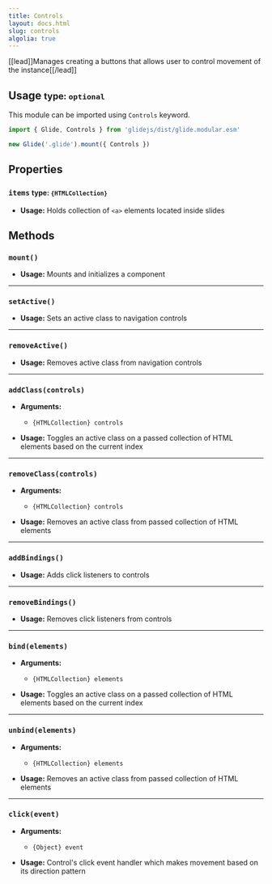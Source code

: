 ```yaml
---
title: Controls
layout: docs.html
slug: controls
algolia: true
---
```


[[lead]]Manages creating a buttons that allows user to control movement of the instance[[/lead]]

## Usage <small>type: `optional`</small>

This module can be imported using `Controls` keyword.

```js
import { Glide, Controls } from 'glidejs/dist/glide.modular.esm'

new Glide('.glide').mount({ Controls })
```

## Properties

### `items` <small>type: `{HTMLCollection}`</small>

- **Usage:** Holds collection of `<a>` elements located inside slides

## Methods

### `mount()`

- **Usage:** Mounts and initializes a component

---

### `setActive()`

- **Usage:** Sets an active class to navigation controls

---

### `removeActive()`

- **Usage:** Removes active class from navigation controls

---

### `addClass(controls)`

- **Arguments:**
  - `{HTMLCollection} controls`

- **Usage:** Toggles an active class on a passed collection of HTML elements based on the current index

---

### `removeClass(controls)`

- **Arguments:**
  - `{HTMLCollection} controls`

- **Usage:** Removes an active class from passed collection of HTML elements

---

### `addBindings()`

- **Usage:** Adds click listeners to controls

---

### `removeBindings()`

- **Usage:** Removes click listeners from controls

---

### `bind(elements)`

- **Arguments:**
  - `{HTMLCollection} elements`

- **Usage:** Toggles an active class on a passed collection of HTML elements based on the current index

---

### `unbind(elements)`

- **Arguments:**
  - `{HTMLCollection} elements`

- **Usage:** Removes an active class from passed collection of HTML elements

---

### `click(event)`

- **Arguments:**
  - `{Object} event`

- **Usage:** Control's click event handler which makes movement based on its direction pattern
